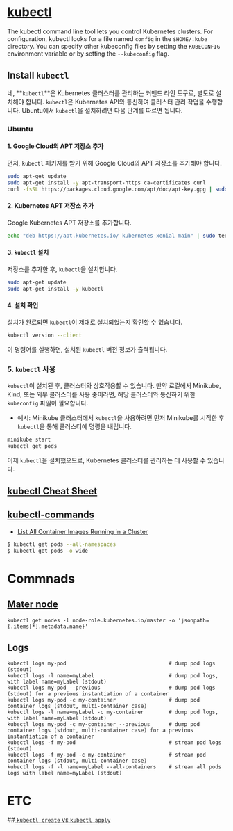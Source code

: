 # [kubectl](https://kubernetes.io/docs/reference/kubectl/overview/)

The kubectl command line tool lets you control Kubernetes clusters. For configuration, kubectl looks for a file named `config` in the `$HOME/.kube` directory. You can specify other kubeconfig files by setting the `KUBECONFIG` environment variable or by setting the `--kubeconfig` flag.


## Install `kubectl`
네, **`kubectl`**은 Kubernetes 클러스터를 관리하는 커맨드 라인 도구로, 별도로 설치해야 합니다. `kubectl`은 Kubernetes API와 통신하여 클러스터 관리 작업을 수행합니다. Ubuntu에서 `kubectl`을 설치하려면 다음 단계를 따르면 됩니다.

### Ubuntu

#### 1. Google Cloud의 APT 저장소 추가

먼저, `kubectl` 패키지를 받기 위해 Google Cloud의 APT 저장소를 추가해야 합니다.

```bash
sudo apt-get update
sudo apt-get install -y apt-transport-https ca-certificates curl
curl -fsSL https://packages.cloud.google.com/apt/doc/apt-key.gpg | sudo apt-key add -
```

#### 2. Kubernetes APT 저장소 추가

Google Kubernetes APT 저장소를 추가합니다.

```bash
echo "deb https://apt.kubernetes.io/ kubernetes-xenial main" | sudo tee -a /etc/apt/sources.list.d/kubernetes.list
```

#### 3. `kubectl` 설치

저장소를 추가한 후, `kubectl`을 설치합니다.

```bash
sudo apt-get update
sudo apt-get install -y kubectl
```

#### 4. 설치 확인

설치가 완료되면 `kubectl`이 제대로 설치되었는지 확인할 수 있습니다.

```bash
kubectl version --client
```

이 명령어를 실행하면, 설치된 `kubectl` 버전 정보가 출력됩니다.

### 5. `kubectl` 사용

`kubectl`이 설치된 후, 클러스터와 상호작용할 수 있습니다. 만약 로컬에서 Minikube, Kind, 또는 외부 클러스터를 사용 중이라면, 해당 클러스터와 통신하기 위한 `kubeconfig` 파일이 필요합니다.

- 예시: Minikube 클러스터에서 `kubectl`을 사용하려면 먼저 Minikube를 시작한 후 `kubectl`을 통해 클러스터에 명령을 내립니다.

```bash
minikube start
kubectl get pods
```

이제 `kubectl`을 설치했으므로, Kubernetes 클러스터를 관리하는 데 사용할 수 있습니다.



## [kubectl Cheat Sheet](https://kubernetes.io/docs/reference/kubectl/cheatsheet/)
## [kubectl-commands](https://kubernetes.io/docs/reference/generated/kubectl/kubectl-commands)


* [List All Container Images Running in a Cluster](https://kubernetes.io/docs/tasks/access-application-cluster/list-all-running-container-images/)

```bash
$ kubectl get pods --all-namespaces
$ kubectl get pods -o wide
```


# Commnads
## [Mater node](https://stackoverflow.com/questions/63549272/how-to-list-only-nodes-which-are-master-from-kubectl-output)
```
kubectl get nodes -l node-role.kubernetes.io/master -o 'jsonpath={.items[*].metadata.name}'
```

## Logs
```
kubectl logs my-pod                                 # dump pod logs (stdout)
kubectl logs -l name=myLabel                        # dump pod logs, with label name=myLabel (stdout)
kubectl logs my-pod --previous                      # dump pod logs (stdout) for a previous instantiation of a container
kubectl logs my-pod -c my-container                 # dump pod container logs (stdout, multi-container case)
kubectl logs -l name=myLabel -c my-container        # dump pod logs, with label name=myLabel (stdout)
kubectl logs my-pod -c my-container --previous      # dump pod container logs (stdout, multi-container case) for a previous instantiation of a container
kubectl logs -f my-pod                              # stream pod logs (stdout)
kubectl logs -f my-pod -c my-container              # stream pod container logs (stdout, multi-container case)
kubectl logs -f -l name=myLabel --all-containers    # stream all pods logs with label name=myLabel (stdout)
```


# ETC

##[ `kubectl create` vs `kubectl apply`](https://may9noy.tistory.com/302#:~:text=%EC%89%BD%EA%B2%8C%20%EB%A7%90%ED%95%B4%2C%20create%20%EB%AA%85%EB%A0%B9%EC%96%B4%EB%8A%94,%EC%9E%98%20%EC%A7%84%ED%96%89%20%EB%90%9C%EB%8B%A4%EB%8A%94%20%EB%9C%BB%EC%9E%85%EB%8B%88%EB%8B%A4.)